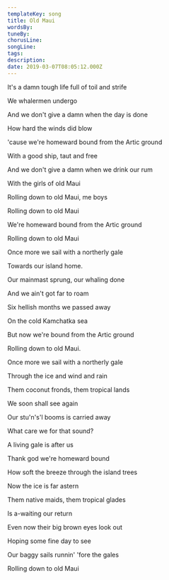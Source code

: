 ```yaml
---
templateKey: song
title: Old Maui  
wordsBy:
tuneBy:
chorusLine:
songLine:
tags:
description:
date: 2019-03-07T08:05:12.000Z
---
```

It\'s a damn tough life full of toil and strife

We whalermen undergo

And we don\'t give a damn when the day is done

How hard the winds did blow

\'cause we\'re homeward bound from the Artic ground

With a good ship, taut and free

And we don\'t give a damn when we drink our rum

With the girls of old Maui

Rolling down to old Maui, me boys

Rolling down to old Maui

We\'re homeward bound from the Artic ground

Rolling down to old Maui

Once more we sail with a northerly gale

Towards our island home.

Our mainmast sprung, our whaling done

And we ain\'t got far to roam

Six hellish months we passed away

On the cold Kamchatka sea

But now we\'re bound from the Artic ground

Rolling down to old Maui.

Once more we sail with a northerly gale

Through the ice and wind and rain

Them coconut fronds, them tropical lands

We soon shall see again

Our stu\'n\'s\'l booms is carried away

What care we for that sound?

A living gale is after us

Thank god we\'re homeward bound

How soft the breeze through the island trees

Now the ice is far astern

Them native maids, them tropical glades

Is a-waiting our return

Even now their big brown eyes look out

Hoping some fine day to see

Our baggy sails runnin\' \'fore the gales

Rolling down to old Maui
